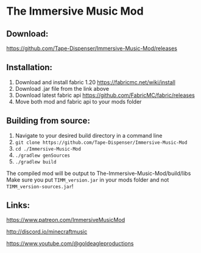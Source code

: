 # The Immersive Music Mod

## Download: 
https://github.com/Tape-Dispenser/Immersive-Music-Mod/releases

## Installation:
  1. Download and install fabric 1.20 https://fabricmc.net/wiki/install
  2. Download .jar file from the link above
  3. Download latest fabric api https://github.com/FabricMC/fabric/releases
  4. Move both mod and fabric api to your mods folder

## Building from source:
  1. Navigate to your desired build directory in a command line
  2. `git clone https://github.com/Tape-Dispenser/Immersive-Music-Mod`
  3. `cd ./Immersive-Music-Mod`
  4. `./gradlew genSources`
  5. `./gradlew build`

  The compiled mod will be output to The-Immersive-Music-Mod/build/libs
  Make sure you put `TIMM_version.jar` in your mods folder and not `TIMM_version-sources.jar`!

## Links:
https://www.patreon.com/ImmersiveMusicMod

http://discord.io/minecraftmusic

https://www.youtube.com/@goldeagleproductions
